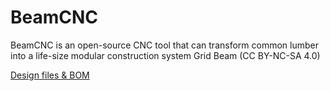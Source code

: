 # BeamCNC
BeamCNC is an open-source CNC tool that can transform common lumber into a life-size modular construction system Grid Beam (CC BY-NC-SA 4.0)

[Design files & BOM](https://drive.google.com/drive/folders/1f8nLRRXn-9aedYOLzXUnNuRvEDCdH9H5?usp=sharing)
